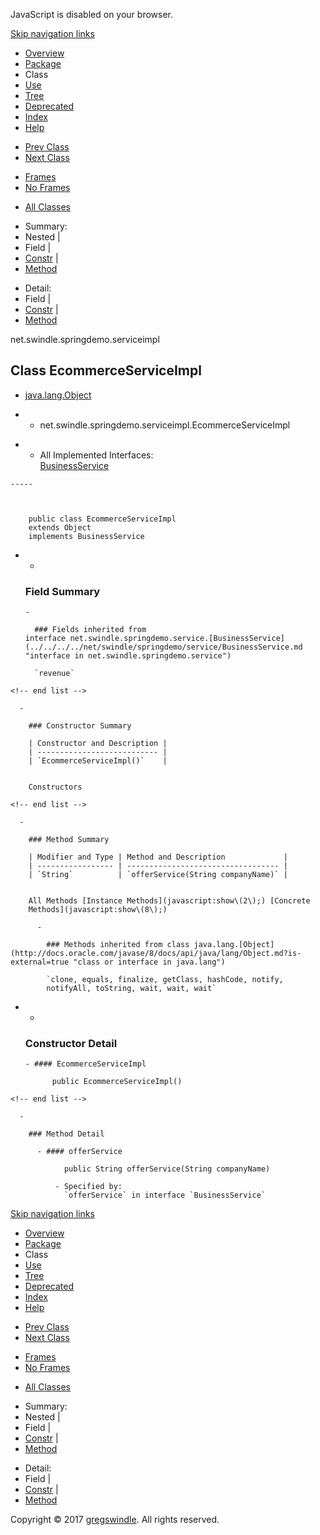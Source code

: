 JavaScript is disabled on your browser.

[Skip navigation
    links](#skip.navbar.top "Skip navigation links")

  - [Overview](../../../../overview-summary.md)
  - [Package](package-summary.md)
  - Class
  - [Use](class-use/EcommerceServiceImpl.md)
  - [Tree](package-tree.md)
  - [Deprecated](../../../../deprecated-list.md)
  - [Index](../../../../index-all.md)
  - [Help](../../../../help-doc.md)

<!-- end list -->

  - [Prev Class](../../../../net/swindle/springdemo/serviceimpl/CloudServiceImpl.md "class in net.swindle.springdemo.serviceimpl")
  - [Next Class](../../../../net/swindle/springdemo/serviceimpl/ReferralRecruitmentServiceImpl.md "class in net.swindle.springdemo.serviceimpl")

<!-- end list -->

  - [Frames](../../../../index.md?net/swindle/springdemo/serviceimpl/EcommerceServiceImpl.md)
  - [No Frames](EcommerceServiceImpl.md)

<!-- end list -->

  - [All Classes](../../../../allclasses-noframe.md)

<!-- end list -->

  - Summary: 
  - Nested | 
  - Field | 
  - [Constr](#constructor.summary) | 
  - [Method](#method.summary)

<!-- end list -->

  - Detail: 
  - Field | 
  - [Constr](#constructor.detail) | 
  - [Method](#method.detail)

net.swindle.springdemo.serviceimpl

## Class EcommerceServiceImpl

  - [java.lang.Object](http://docs.oracle.com/javase/8/docs/api/java/lang/Object.md?is-external=true "class or interface in java.lang")

  -   - net.swindle.springdemo.serviceimpl.EcommerceServiceImpl

<!-- end list -->

  -   - All Implemented
        Interfaces:  
        [BusinessService](../../../../net/swindle/springdemo/service/BusinessService.md "interface in net.swindle.springdemo.service")
    
    -----
    
      
    
        public class EcommerceServiceImpl
        extends Object
        implements BusinessService

<!-- end list -->

  -   - 
        
        ### Field Summary
        
          - 
            
            ### Fields inherited from interface net.swindle.springdemo.service.[BusinessService](../../../../net/swindle/springdemo/service/BusinessService.md "interface in net.swindle.springdemo.service")
            
            `revenue`
    
    <!-- end list -->
    
      - 
        
        ### Constructor Summary
        
        | Constructor and Description |
        | --------------------------- |
        | `EcommerceServiceImpl()`    |
        

        Constructors 
    
    <!-- end list -->
    
      - 
        
        ### Method Summary
        
        | Modifier and Type | Method and Description             |
        | ----------------- | ---------------------------------- |
        | `String`          | `offerService(String companyName)` |
        

        All Methods [Instance Methods](javascript:show\(2\);) [Concrete
        Methods](javascript:show\(8\);) 
        
          - 
            
            ### Methods inherited from class java.lang.[Object](http://docs.oracle.com/javase/8/docs/api/java/lang/Object.md?is-external=true "class or interface in java.lang")
            
            `clone, equals, finalize, getClass, hashCode, notify,
            notifyAll, toString, wait, wait, wait`

<!-- end list -->

  -   - 
        
        ### Constructor Detail
        
          - #### EcommerceServiceImpl
            
                public EcommerceServiceImpl()
    
    <!-- end list -->
    
      - 
        
        ### Method Detail
        
          - #### offerService
            
                public String offerService(String companyName)
            
              - Specified by:  
                `offerService` in interface `BusinessService`

[Skip navigation
    links](#skip.navbar.bottom "Skip navigation links")

  - [Overview](../../../../overview-summary.md)
  - [Package](package-summary.md)
  - Class
  - [Use](class-use/EcommerceServiceImpl.md)
  - [Tree](package-tree.md)
  - [Deprecated](../../../../deprecated-list.md)
  - [Index](../../../../index-all.md)
  - [Help](../../../../help-doc.md)

<!-- end list -->

  - [Prev Class](../../../../net/swindle/springdemo/serviceimpl/CloudServiceImpl.md "class in net.swindle.springdemo.serviceimpl")
  - [Next Class](../../../../net/swindle/springdemo/serviceimpl/ReferralRecruitmentServiceImpl.md "class in net.swindle.springdemo.serviceimpl")

<!-- end list -->

  - [Frames](../../../../index.md?net/swindle/springdemo/serviceimpl/EcommerceServiceImpl.md)
  - [No Frames](EcommerceServiceImpl.md)

<!-- end list -->

  - [All Classes](../../../../allclasses-noframe.md)

<!-- end list -->

  - Summary: 
  - Nested | 
  - Field | 
  - [Constr](#constructor.summary) | 
  - [Method](#method.summary)

<!-- end list -->

  - Detail: 
  - Field | 
  - [Constr](#constructor.detail) | 
  - [Method](#method.detail)

Copyright © 2017 [gregswindle](https://github.com/gregswindle). All
rights reserved.
